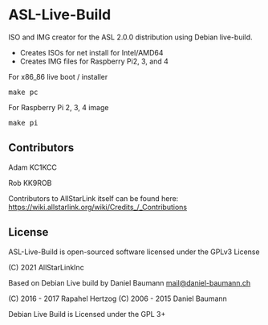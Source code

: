 # ASL-Live-Build

ISO and IMG creator for the ASL 2.0.0 distribution using Debian live-build.

* Creates ISOs for net install for Intel/AMD64
* Creates IMG files for Raspberry Pi2, 3, and 4

For x86_86 live boot / installer
<pre>
make pc
</pre>

For Raspberry Pi 2, 3, 4 image
<pre>
make pi
</pre>

## Contributors
Adam KC1KCC

Rob KK9ROB

Contributors to AllStarLink itself can be found here:
https://wiki.allstarlink.org/wiki/Credits_/_Contributions

## License

ASL-Live-Build is open-sourced software licensed under the GPLv3 License

(C) 2021 AllStarLinkInc

Based on Debian Live build by Daniel Baumann <mail@daniel-baumann.ch>

(C) 2016 - 2017 Rapahel Hertzog
(C) 2006 - 2015 Daniel Baumann

Debian Live Build is Licensed under the GPL 3+
